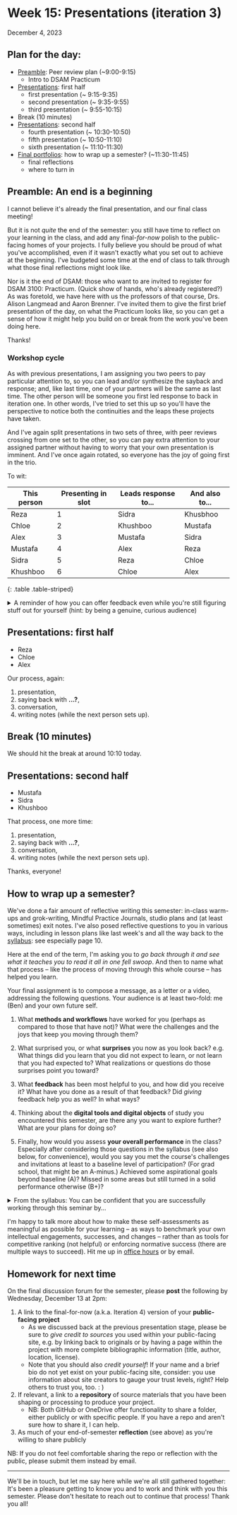
# Week 15: Presentations (iteration 3)
<span class="date">December 4, 2023</span>

## Plan for the day:

* [Preamble](#preamble): Peer review plan (~9:00-9:15)
    - Intro to DSAM Practicum
* [Presentations](#first-half): first half
    - first presentation (~ 9:15-9:35)
    - second presentation (~ 9:35-9:55)
    - third presentation (~ 9:55-10:15)
* Break (10 minutes)
* [Presentations](#second-half): second half
    - fourth presentation (~ 10:30-10:50)
    - fifth presentation (~ 10:50-11:10)
    - sixth presentation (~ 11:10-11:30)
* [Final portfolios](#finality): how to wrap up a semester? (~11:30-11:45)
    - final reflections
    - where to turn in


<a id="preamble"></a>
## Preamble: An end is a beginning

I cannot believe it's already the final presentation, and our final class meeting!

But it is not *quite* the end of the semester: you still have time to reflect on your learning in the class, and add any final-_for-now_ polish to the public-facing homes of your projects. I fully believe you should be proud of what you've accomplished, even if it wasn't exactly what you set out to achieve at the beginning. I've budgeted some time at the end of class to talk through what those final reflections might look like.

Nor is it the end of DSAM: those who want to are invited to register for DSAM 3100: Practicum. (Quick show of hands, who's already registered?) As was foretold, we have here with us the professors of that course, Drs. Alison Langmead and Aaron Brenner. I've invited them to give the first brief presentation of the day, on what the Practicum looks like, so you can get a sense of how it might help you build on or break from the work you've been doing here.

Thanks!


### Workshop cycle

As with previous presentations, I am assigning you two peers to pay particular attention to, so you can lead and/or synthesize the sayback and response; and, like last time, one of your partners will be the same as last time. The other person will be someone you first led response to back in iteration one. In other words, I've tried to set this up so you'll have the perspective to notice both the continuities and the leaps these projects have taken.

And I've again split presentations in two sets of three, with peer reviews crossing from one set to the other, so you can pay extra attention to your assigned partner without having to worry that your own presentation is imminent. And I've once again rotated, so everyone has the joy of going first in the trio.

To wit:

| This person | Presenting in slot | Leads response to... | And also to... |
| ----------- | ------------------ | -------------------- | -------------- |
| Reza        | 1                  | Sidra                | Khusbhoo       |
| Chloe       | 2                  | Khushboo             | Mustafa        |
| Alex        | 3                  | Mustafa              | Sidra          |
| Mustafa     | 4                  | Alex                 | Reza           |
| Sidra       | 5                  | Reza                 | Chloe          |
| Khushboo    | 6                  | Chloe                | Alex           |
{: .table .table-striped}


<details><summary>A reminder of how you can offer feedback even while you're still figuring stuff out for yourself (hint: by being a genuine, curious audience)</summary>
<ul>
    <li>Help them see how their work is coming across to you by summarizing back to them what you see them doing, trying to do, or <em>almost</em> doing. (That last is often a good place to lean into.)</li>
    <li>Help them see how you've tried to engage with the project through its public-facing platform, and what it makes you think of: as in my suggestions for conversation above, this may include tools, materials, or scholarship you think would be useful to bring in; questions or clarifications about the process; comparisons with your own projects; and so on.</li>
    <li>Above all, be generous. That doesn't mean only singing praises, though by all means do so when it feels genuine! You can be generously critical, as long as you're critically generous at the same time. Demonstrate your care and investment in each other's success, knowing that there's still more to do to get there. Together.</li>
</ul>
</details>






<a id="first-half"></a>
## Presentations: first half

* Reza
* Chloe
* Alex

Our process, again:
1. presentation,
2. saying back with **...?**,
3. conversation,
4. writing notes (while the next person sets up).


## Break (10 minutes)
We should hit the break at around 10:10 today.

<a id="second-half"></a>
## Presentations: second half

* Mustafa
* Sidra
* Khushboo

That process, one more time:
1. presentation,
2. saying back with **...?**,
3. conversation,
4. writing notes (while the next person sets up).


Thanks, everyone!

<a id="finality"></a>
## How to wrap up a semester?

We've done a fair amount of reflective writing this semester: in-class warm-ups and grok-writing, Mindful Practice Journals, studio plans and (at least sometimes) exit notes. I've also posed reflective questions to you in various ways, including in lesson plans like last week's and all the way back to the [syllabus](../uploads/2241%20Benjamin%20Miller%20DSAM%203000%20Seminar%20in%20Digital%20Studies%20and%20Methods%20Fall%202023.docx): see especially page 10.

Here at the end of the term, I'm asking you to _go back through it and see what it teaches you to read it all in one fell swoop_. And then to name what that process – like the process of moving through this whole course – has helped you learn.

<div class="alert alert-success">
Your final assignment is to compose a message, as a letter or a video, addressing the following questions. Your audience is at least two-fold: me (Ben) and your own future self.
</div>

1. What **methods and workflows** have worked for you (perhaps as compared to those that have not)? What were the challenges and the joys that keep you moving through them?

2. What surprised you, or what **surprises** you now as you look back? e.g. What things did you learn that you did not expect to learn, or not learn that you had expected to? What realizations or questions do those surprises point you toward?

3. What **feedback** has been most helpful to you, and how did you receive it? What have you done as a result of that feedback? Did *giving* feedback help you as well? In what ways?

4. Thinking about the **digital tools and digital objects** of study you encountered this semester, are there any you want to explore further? What are your plans for doing so?

5. Finally, how would you assess **your overall performance** in the class? Especially after considering those questions in the syllabus (see also below, for convenience), would you say you met the course's challenges and invitations at least to a baseline level of participation? (For grad school, that might be an A-minus.) Achieved some aspirational goals beyond baseline (A)? Missed in some areas but still turned in a solid performance otherwise (B+)?

<details><summary>From the syllabus: You can be confident that you are successfully working through this seminar by...</summary>
<ul>
 <li>Completing the iterations as described in the course plan, and on the schedule recommended.<ul>
     <li>Example questions you might ask yourself about this task: <em>Why is completion important? Why is the schedule important? Why can I not be “answering my question” and still succeeding in the context of this seminar?</em></li></ul>
 </li>
 <li>Offering cogent and professional presentations that stay within the requested time limit.<ul>
     <li>Example questions you might ask yourself about this task: <em>Why is professionalism important? Why is the time limit important?</em></li></ul>
 </li>
 <li>Offering a content-rich, web-based palimpsest that you are proud to share with others.<ul>
     <li>Example questions you might ask yourself about this task: <em>Why pride? Why do we share our findings publicly at this point in our (different) careers?</em></li></ul>
 </li>
 <li>Writing two peer evaluations after each iteration is due.<ul>
     <li>Example questions you might ask yourself about this task: <em>Why are these evaluations requested? How can I help someone else improve when I am still so unsure of what I am doing? How can evaluating someone else help me improve?</em></li></ul>
 </li>
 <li>Working at least 2-4 hours on your project every week, and documenting this effort in your Mindful Practice Journal.<ul>
     <li>Example questions you might ask yourself about this task: <em>Why is consistency important? Why is so much self-reflection a part of this seminar?</em></li></ul>
 </li>
 <li>Engaging productively with the community in our weekly conversations, whether in class or in any other manner that you deem fit.<ul>
     <li>Example questions you might ask yourself in conversation about this task: <em>What is the purpose of seminar conversation? How do we learn from it? How do we balance speaking up, sitting back, and listening to produce the most effective learning environment for ourselves?</em></li></ul>
 </li>
</ul>
</details>


I'm happy to talk more about how to make these self-assessments as meaningful as possible for your learning – as ways to benchmark your own intellectual engagements, successes, and changes – rather than as tools for competitive ranking (not helpful) or enforcing normative success (there are multiple ways to succeed). Hit me up in [office hours](../office) or by email.



<a id="hw"></a>
## Homework for next time

On the final discussion forum for the semester, please **post** the following by Wednesday, December 13 at 2pm:

1. A link to the final-for-now (a.k.a. Iteration 4) version of your **public-facing project**
    - As we discussed back at the previous presentation stage, please be sure to _give credit to sources_ you used within your public-facing site, e.g. by linking back to originals or by having a page within the project with more complete bibliographic information (title, author, location, license).
    - Note that you should also _credit yourself_! If your name and a brief bio do not yet exist on your public-facing site, consider: you use information about site creators to gauge your trust levels, right? Help others to trust you, too. : )
2. If relevant, a link to a **repository** of source materials that you have been shaping or processing to produce your project.
    - NB: Both GitHub or OneDrive offer functionality to share a folder, either publicly or with specific people. If you have a repo and aren't sure how to share it, I can help.
3. As much of your end-of-semester **reflection** (see above) as you're willing to share publicly

<div class="alert alert-warning">
NB: If you do not feel comfortable sharing the repo or reflection with the public, please submit them instead by email.
</div>

---

We'll be in touch, but let me say here while we're all still gathered together: It's been a pleasure getting to know you and to work and think with you this semester. Please don't hesitate to reach out to continue that process! Thank you all!
